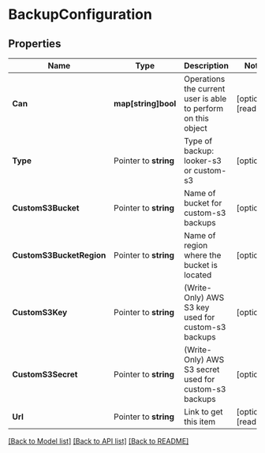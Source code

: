 # BackupConfiguration

## Properties

Name | Type | Description | Notes
------------ | ------------- | ------------- | -------------
**Can** | **map[string]bool** | Operations the current user is able to perform on this object | [optional] [readonly] 
**Type** | Pointer to **string** | Type of backup: looker-s3 or custom-s3 | [optional] 
**CustomS3Bucket** | Pointer to **string** | Name of bucket for custom-s3 backups | [optional] 
**CustomS3BucketRegion** | Pointer to **string** | Name of region where the bucket is located | [optional] 
**CustomS3Key** | Pointer to **string** | (Write-Only) AWS S3 key used for custom-s3 backups | [optional] 
**CustomS3Secret** | Pointer to **string** | (Write-Only) AWS S3 secret used for custom-s3 backups | [optional] 
**Url** | Pointer to **string** | Link to get this item | [optional] [readonly] 

[[Back to Model list]](../README.md#documentation-for-models) [[Back to API list]](../README.md#documentation-for-api-endpoints) [[Back to README]](../README.md)


